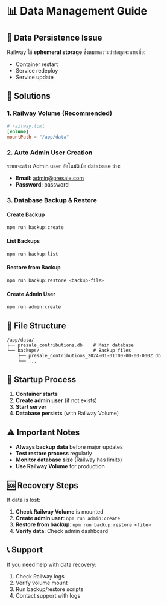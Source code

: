 # 📊 Data Management Guide

## 🚨 Data Persistence Issue

Railway ใช้ **ephemeral storage** ซึ่งหมายความว่าข้อมูลจะหายเมื่อ:
- Container restart
- Service redeploy
- Service update

## 🔧 Solutions

### 1. Railway Volume (Recommended)
```toml
# railway.toml
[volume]
mountPath = "/app/data"
```

### 2. Auto Admin User Creation
ระบบจะสร้าง Admin user อัตโนมัติเมื่อ database ว่าง:
- **Email**: admin@presale.com
- **Password**: password

### 3. Database Backup & Restore

#### Create Backup
```bash
npm run backup:create
```

#### List Backups
```bash
npm run backup:list
```

#### Restore from Backup
```bash
npm run backup:restore <backup-file>
```

#### Create Admin User
```bash
npm run admin:create
```

## 📁 File Structure

```
/app/data/
├── presale_contributions.db    # Main database
└── backups/                    # Backup files
    ├── presale_contributions_2024-01-01T00-00-00-000Z.db
    └── ...
```

## 🔄 Startup Process

1. **Container starts**
2. **Create admin user** (if not exists)
3. **Start server**
4. **Database persists** (with Railway Volume)

## ⚠️ Important Notes

- **Always backup data** before major updates
- **Test restore process** regularly
- **Monitor database size** (Railway has limits)
- **Use Railway Volume** for production

## 🆘 Recovery Steps

If data is lost:

1. **Check Railway Volume** is mounted
2. **Create admin user**: `npm run admin:create`
3. **Restore from backup**: `npm run backup:restore <file>`
4. **Verify data**: Check admin dashboard

## 📞 Support

If you need help with data recovery:
1. Check Railway logs
2. Verify volume mount
3. Run backup/restore scripts
4. Contact support with logs
